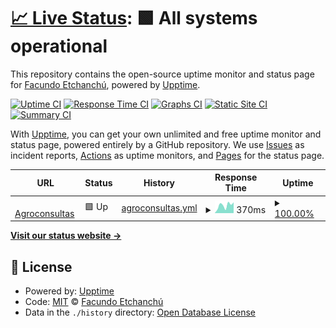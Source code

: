 # [📈 Live Status](https://FacuEt.github.io/aco_status): <!--live status--> **🟩 All systems operational**

This repository contains the open-source uptime monitor and status page for [Facundo Etchanchú](https://FacuEt.github.io/aco_status), powered by [Upptime](https://github.com/upptime/upptime).

[![Uptime CI](https://github.com/FacuEt/aco_status/workflows/Uptime%20CI/badge.svg)](https://github.com/FacuEt/aco_status/actions?query=workflow%3A%22Uptime+CI%22)
[![Response Time CI](https://github.com/FacuEt/aco_status/workflows/Response%20Time%20CI/badge.svg)](https://github.com/FacuEt/aco_status/actions?query=workflow%3A%22Response+Time+CI%22)
[![Graphs CI](https://github.com/FacuEt/aco_status/workflows/Graphs%20CI/badge.svg)](https://github.com/FacuEt/aco_status/actions?query=workflow%3A%22Graphs+CI%22)
[![Static Site CI](https://github.com/FacuEt/aco_status/workflows/Static%20Site%20CI/badge.svg)](https://github.com/FacuEt/aco_status/actions?query=workflow%3A%22Static+Site+CI%22)
[![Summary CI](https://github.com/FacuEt/aco_status/workflows/Summary%20CI/badge.svg)](https://github.com/FacuEt/aco_status/actions?query=workflow%3A%22Summary+CI%22)

With [Upptime](https://upptime.js.org), you can get your own unlimited and free uptime monitor and status page, powered entirely by a GitHub repository. We use [Issues](https://github.com/FacuEt/aco_status/issues) as incident reports, [Actions](https://github.com/FacuEt/aco_status/actions) as uptime monitors, and [Pages](https://FacuEt.github.io/aco_status) for the status page.

<!--start: status pages-->
<!-- This summary is generated by Upptime (https://github.com/upptime/upptime) -->
<!-- Do not edit this manually, your changes will be overwritten -->
<!-- prettier-ignore -->
| URL | Status | History | Response Time | Uptime |
| --- | ------ | ------- | ------------- | ------ |
| <img alt="" src="https://icons.duckduckgo.com/ip3/www.agroconsultasonline.com.ico" height="13"> [Agroconsultas](https://www.agroconsultasonline.com) | 🟩 Up | [agroconsultas.yml](https://github.com/FacuEt/aco_status/commits/HEAD/history/agroconsultas.yml) | <details><summary><img alt="Response time graph" src="./graphs/agroconsultas/response-time-week.png" height="20"> 370ms</summary><br><a href="https://FacuEt.github.io/aco_status/history/agroconsultas"><img alt="Response time 864" src="https://img.shields.io/endpoint?url=https%3A%2F%2Fraw.githubusercontent.com%2FFacuEt%2Faco_status%2FHEAD%2Fapi%2Fagroconsultas%2Fresponse-time.json"></a><br><a href="https://FacuEt.github.io/aco_status/history/agroconsultas"><img alt="24-hour response time 509" src="https://img.shields.io/endpoint?url=https%3A%2F%2Fraw.githubusercontent.com%2FFacuEt%2Faco_status%2FHEAD%2Fapi%2Fagroconsultas%2Fresponse-time-day.json"></a><br><a href="https://FacuEt.github.io/aco_status/history/agroconsultas"><img alt="7-day response time 370" src="https://img.shields.io/endpoint?url=https%3A%2F%2Fraw.githubusercontent.com%2FFacuEt%2Faco_status%2FHEAD%2Fapi%2Fagroconsultas%2Fresponse-time-week.json"></a><br><a href="https://FacuEt.github.io/aco_status/history/agroconsultas"><img alt="30-day response time 345" src="https://img.shields.io/endpoint?url=https%3A%2F%2Fraw.githubusercontent.com%2FFacuEt%2Faco_status%2FHEAD%2Fapi%2Fagroconsultas%2Fresponse-time-month.json"></a><br><a href="https://FacuEt.github.io/aco_status/history/agroconsultas"><img alt="1-year response time 867" src="https://img.shields.io/endpoint?url=https%3A%2F%2Fraw.githubusercontent.com%2FFacuEt%2Faco_status%2FHEAD%2Fapi%2Fagroconsultas%2Fresponse-time-year.json"></a></details> | <details><summary><a href="https://FacuEt.github.io/aco_status/history/agroconsultas">100.00%</a></summary><a href="https://FacuEt.github.io/aco_status/history/agroconsultas"><img alt="All-time uptime 99.79%" src="https://img.shields.io/endpoint?url=https%3A%2F%2Fraw.githubusercontent.com%2FFacuEt%2Faco_status%2FHEAD%2Fapi%2Fagroconsultas%2Fuptime.json"></a><br><a href="https://FacuEt.github.io/aco_status/history/agroconsultas"><img alt="24-hour uptime 100.00%" src="https://img.shields.io/endpoint?url=https%3A%2F%2Fraw.githubusercontent.com%2FFacuEt%2Faco_status%2FHEAD%2Fapi%2Fagroconsultas%2Fuptime-day.json"></a><br><a href="https://FacuEt.github.io/aco_status/history/agroconsultas"><img alt="7-day uptime 100.00%" src="https://img.shields.io/endpoint?url=https%3A%2F%2Fraw.githubusercontent.com%2FFacuEt%2Faco_status%2FHEAD%2Fapi%2Fagroconsultas%2Fuptime-week.json"></a><br><a href="https://FacuEt.github.io/aco_status/history/agroconsultas"><img alt="30-day uptime 100.00%" src="https://img.shields.io/endpoint?url=https%3A%2F%2Fraw.githubusercontent.com%2FFacuEt%2Faco_status%2FHEAD%2Fapi%2Fagroconsultas%2Fuptime-month.json"></a><br><a href="https://FacuEt.github.io/aco_status/history/agroconsultas"><img alt="1-year uptime 99.73%" src="https://img.shields.io/endpoint?url=https%3A%2F%2Fraw.githubusercontent.com%2FFacuEt%2Faco_status%2FHEAD%2Fapi%2Fagroconsultas%2Fuptime-year.json"></a></details>

<!--end: status pages-->

[**Visit our status website →**](https://FacuEt.github.io/aco_status)

## 📄 License

- Powered by: [Upptime](https://github.com/upptime/upptime)
- Code: [MIT](./LICENSE) © [Facundo Etchanchú](https://FacuEt.github.io/aco_status)
- Data in the `./history` directory: [Open Database License](https://opendatacommons.org/licenses/odbl/1-0/)
